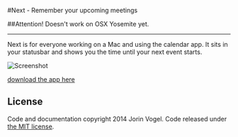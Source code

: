 #Next - Remember your upcoming meetings

##Attention!
Doesn't work on OSX Yosemite yet.

------

Next is for everyone working on a Mac and using the calendar app.
It sits in your statusbar and shows you the time until your next event starts.

![Screenshot](http://jorin-vogel.github.com/Next/screen.png)

[download the app here](http://jorin-vogel.github.com/Next/Release/Next.dmg)



## License

Code and documentation copyright 2014 Jorin Vogel. Code released under [the MIT license](LICENSE).